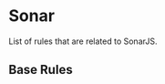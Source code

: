 # Sonar

List of rules that are related to SonarJS.

## Base Rules

<EslintList package="sonar/rules" />
